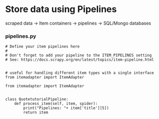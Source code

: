 # Store data using Pipelines

scraped data -> Item containers -> pipelines -> SQL/Mongo databases

### pipelines.py
```pyhton
# Define your item pipelines here
#
# Don't forget to add your pipeline to the ITEM_PIPELINES setting
# See: https://docs.scrapy.org/en/latest/topics/item-pipeline.html


# useful for handling different item types with a single interface
from itemadapter import ItemAdapter

from itemadapter import ItemAdapter


class QuotetutorialPipeline:
    def process_item(self, item, spider):
        print("Pipelines: "+ item['title'][5])
        return item

```
